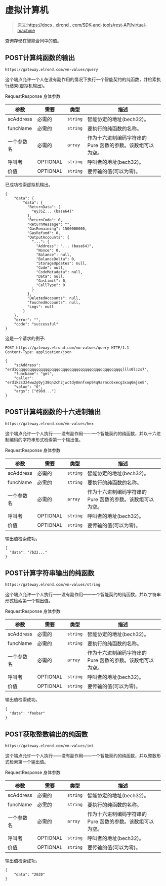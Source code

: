 # 虚拟计算机

> 原文:[https://docs . elrond . com/SDK-and-tools/rest-API/virtual-machine](https://docs.elrond.com/sdk-and-tools/rest-api/virtual-machine)

 查询存储在智能合同中的值。

## POST计算纯函数的输出

`https://gateway.elrond.com/vm-values/query`

这个端点允许一个人在没有副作用的情况下执行一个智能契约的纯函数，并检索执行结果(虚拟机输出)。

RequestResponse 身体参数

| 参数 | 需要 | 类型 | 描述 |
| --- | --- | --- | --- |
| scAddress | 必需的 | `string` | 智能协定的地址(bech32)。 |
| funcName | 必需的 | `string` | 要执行的纯函数的名称。 |
| 一个参数名 | 必需的 | `array` | 作为十六进制编码字符串的 Pure 函数的参数。该数组可以为空。 |
| 呼叫者 | OPTIONAL | `string` | 呼叫者的地址(bech32)。 |
| 价值 | OPTIONAL | `string` | 要传输的值(可以为零)。 |  🟢 200:好的

已成功检索虚拟机输出。

```
{
    "data": {
        "data": {
          "ReturnData": [
            "eyJSZ... (base64)"
          ],
          "ReturnCode": 0,
          "ReturnMessage": "",
          "GasRemaining": 1500000000,
          "GasRefund": 0,
          "OutputAccounts": {
            "...": {
              "Address": "... (base64)",
              "Nonce": 0,
              "Balance": null,
              "BalanceDelta": 0,
              "StorageUpdates": null,
              "Code": null,
              "CodeMetadata": null,
              "Data": null,
              "GasLimit": 0,
              "CallType": 0
            }
          },
          "DeletedAccounts": null,
          "TouchedAccounts": null,
          "Logs": null
        }
    },
    "error": "",
    "code": "successful"
} 
``` 

这是一个请求的例子:

```
POST https://gateway.elrond.com/vm-values/query HTTP/1.1
Content-Type: application/json

{
    "scAddress": "erd1qqqqqqqqqqqqqqqpqqqqqqqqqqqqqqqqqqqqqqqqqqqqqqqqllls0lczs7",
    "funcName": "get",
    "caller": "erd1k2s324ww2g0yj38qn2ch2jwctdy8mnfxep94q9arncc6xecg3xaq6mjse8",
    "value": "0",
    "args": ["d98d..."]
} 
```

## POST计算纯函数的十六进制输出

`https://gateway.elrond.com/vm-values/hex`

这个端点允许一个人执行——没有副作用——一个智能契约的纯函数，并以十六进制编码的字符串形式检索第一个输出值。

RequestResponse 身体参数

| 参数 | 需要 | 类型 | 描述 |
| --- | --- | --- | --- |
| scAddress | 必需的 | `string` | 智能协定的地址(bech32)。 |
| funcName | 必需的 | `string` | 要执行的纯函数的名称。 |
| 一个参数名 | 必需的 | `array` | 作为十六进制编码字符串的 Pure 函数的参数。该数组可以为空。 |
| 呼叫者 | OPTIONAL | `string` | 呼叫者的地址(bech32)。 |
| 价值 | OPTIONAL | `string` | 要传输的值(可以为零)。 |  🟢 200:好的

输出值检索成功。

```
{
  "data": "7b22..."
} 
``` 

## POST计算字符串输出的纯函数

`https://gateway.elrond.com/vm-values/string`

这个端点允许一个人执行——没有副作用——一个智能契约的纯函数，并以字符串形式检索第一个输出值。

RequestResponse 身体参数

| 参数 | 需要 | 类型 | 描述 |
| --- | --- | --- | --- |
| scAddress | 必需的 | `string` | 智能协定的地址(bech32)。 |
| funcName | 必需的 | `string` | 要执行的纯函数的名称。 |
| 一个参数名 | 必需的 | `array` | 作为十六进制编码字符串的 Pure 函数的参数。该数组可以为空。 |
| 呼叫者 | OPTIONAL | `string` | 呼叫者的地址(bech32)。 |
| 价值 | OPTIONAL | `string` | 要传输的值(可以为零)。 |  🟢 200:好的

输出值检索成功。

```
{
  "data": "foobar"
} 
``` 

## POST获取整数输出的纯函数

`https://gateway.elrond.com/vm-values/int`

这个端点允许一个人执行——没有副作用——一个智能契约的纯函数，并以整数形式检索第一个输出值。

RequestResponse 身体参数

| 参数 | 需要 | 类型 | 描述 |
| --- | --- | --- | --- |
| scAddress | 必需的 | `string` | 智能协定的地址(bech32)。 |
| funcName | 必需的 | `string` | 要执行的纯函数的名称。 |
| 一个参数名 | 必需的 | `array` | 作为十六进制编码字符串的 Pure 函数的参数。该数组可以为空。 |
| 呼叫者 | OPTIONAL | `string` | 呼叫者的地址(bech32)。 |
| 价值 | OPTIONAL | `string` | 要传输的值(可以为零)。 |  🟢 200:好的

输出值检索成功。

```
{
    "data": "2020"
} 
```